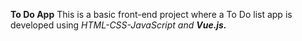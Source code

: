 **To Do App**
This is a basic front-end project where a To Do list app is developed using <i>HTML-CSS-JavaScript<i> and <b>Vue.js<b>. 
